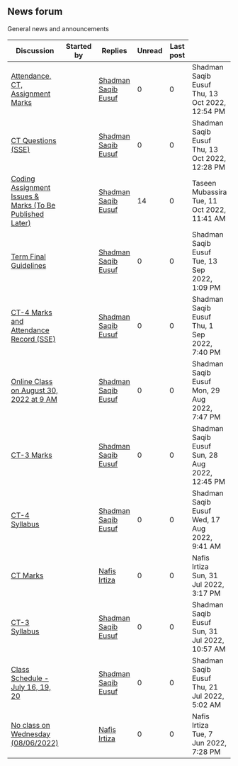<h2>News forum</h2>General news and announcements

<br />
<table><thead><tr><th>Discussion</th><th>Started by</th><th>Replies</th><th>Unread<a href="https://moodle.cse.buet.ac.bd/mod/forum/markposts.php?f=835&mark=read&returnpage=view.php"></a></th><th>Last post</th></tr></thead><tbody>
<tr><td><a href="Attendance%2C%20CT%2C%20Assignment%20Marks">Attendance, CT, Assignment Marks</a></td>
<td><a href="https://moodle.cse.buet.ac.bd/user/view.php?id=1531&course=706"></a></td>
<td><a href="https://moodle.cse.buet.ac.bd/user/view.php?id=1531&course=706">Shadman Saqib Eusuf</a></td>
<td>0</td>
<td>0</td>
<td>Shadman Saqib Eusuf<br />Thu, 13 Oct 2022, 12:54 PM</td>
</tr>
<tr><td><a href="CT%20Questions%20%28SSE%29">CT Questions (SSE)</a></td>
<td><a href="https://moodle.cse.buet.ac.bd/user/view.php?id=1531&course=706"></a></td>
<td><a href="https://moodle.cse.buet.ac.bd/user/view.php?id=1531&course=706">Shadman Saqib Eusuf</a></td>
<td>0</td>
<td>0</td>
<td>Shadman Saqib Eusuf<br />Thu, 13 Oct 2022, 12:28 PM</td>
</tr>
<tr><td><a href="Coding%20Assignment%20Issues%20%26%20Marks%20%28To%20Be%20Published%20Later%29">Coding Assignment Issues & Marks (To Be Published Later)</a></td>
<td><a href="https://moodle.cse.buet.ac.bd/user/view.php?id=1531&course=706"></a></td>
<td><a href="https://moodle.cse.buet.ac.bd/user/view.php?id=1531&course=706">Shadman Saqib Eusuf</a></td>
<td>14</td>
<td>0</td>
<td>Taseen Mubassira<br />Tue, 11 Oct 2022, 11:41 AM</td>
</tr>
<tr><td><a href="Term%20Final%20Guidelines">Term Final Guidelines</a></td>
<td><a href="https://moodle.cse.buet.ac.bd/user/view.php?id=1531&course=706"></a></td>
<td><a href="https://moodle.cse.buet.ac.bd/user/view.php?id=1531&course=706">Shadman Saqib Eusuf</a></td>
<td>0</td>
<td>0</td>
<td>Shadman Saqib Eusuf<br />Tue, 13 Sep 2022, 1:09 PM</td>
</tr>
<tr><td><a href="CT-4%20Marks%20and%20Attendance%20Record%20%28SSE%29">CT-4 Marks and Attendance Record (SSE)</a></td>
<td><a href="https://moodle.cse.buet.ac.bd/user/view.php?id=1531&course=706"></a></td>
<td><a href="https://moodle.cse.buet.ac.bd/user/view.php?id=1531&course=706">Shadman Saqib Eusuf</a></td>
<td>0</td>
<td>0</td>
<td>Shadman Saqib Eusuf<br />Thu, 1 Sep 2022, 7:40 PM</td>
</tr>
<tr><td><a href="Online%20Class%20on%20August%2030%2C%202022%20at%209%20AM">Online Class on August 30, 2022 at 9 AM</a></td>
<td><a href="https://moodle.cse.buet.ac.bd/user/view.php?id=1531&course=706"></a></td>
<td><a href="https://moodle.cse.buet.ac.bd/user/view.php?id=1531&course=706">Shadman Saqib Eusuf</a></td>
<td>0</td>
<td>0</td>
<td>Shadman Saqib Eusuf<br />Mon, 29 Aug 2022, 7:47 PM</td>
</tr>
<tr><td><a href="CT-3%20Marks">CT-3 Marks</a></td>
<td><a href="https://moodle.cse.buet.ac.bd/user/view.php?id=1531&course=706"></a></td>
<td><a href="https://moodle.cse.buet.ac.bd/user/view.php?id=1531&course=706">Shadman Saqib Eusuf</a></td>
<td>0</td>
<td>0</td>
<td>Shadman Saqib Eusuf<br />Sun, 28 Aug 2022, 12:45 PM</td>
</tr>
<tr><td><a href="CT-4%20Syllabus">CT-4 Syllabus</a></td>
<td><a href="https://moodle.cse.buet.ac.bd/user/view.php?id=1531&course=706"></a></td>
<td><a href="https://moodle.cse.buet.ac.bd/user/view.php?id=1531&course=706">Shadman Saqib Eusuf</a></td>
<td>0</td>
<td>0</td>
<td>Shadman Saqib Eusuf<br />Wed, 17 Aug 2022, 9:41 AM</td>
</tr>
<tr><td><a href="CT%20Marks">CT Marks</a></td>
<td><a href="https://moodle.cse.buet.ac.bd/user/view.php?id=1532&course=706"></a></td>
<td><a href="https://moodle.cse.buet.ac.bd/user/view.php?id=1532&course=706">Nafis Irtiza</a></td>
<td>0</td>
<td>0</td>
<td>Nafis Irtiza<br />Sun, 31 Jul 2022, 3:17 PM</td>
</tr>
<tr><td><a href="CT-3%20Syllabus">CT-3 Syllabus</a></td>
<td><a href="https://moodle.cse.buet.ac.bd/user/view.php?id=1531&course=706"></a></td>
<td><a href="https://moodle.cse.buet.ac.bd/user/view.php?id=1531&course=706">Shadman Saqib Eusuf</a></td>
<td>0</td>
<td>0</td>
<td>Shadman Saqib Eusuf<br />Sun, 31 Jul 2022, 10:57 AM</td>
</tr>
<tr><td><a href="Class%20Schedule%20-%20July%2016%2C%2019%2C%2020">Class Schedule - July 16, 19, 20</a></td>
<td><a href="https://moodle.cse.buet.ac.bd/user/view.php?id=1531&course=706"></a></td>
<td><a href="https://moodle.cse.buet.ac.bd/user/view.php?id=1531&course=706">Shadman Saqib Eusuf</a></td>
<td>0</td>
<td>0</td>
<td>Shadman Saqib Eusuf<br />Thu, 21 Jul 2022, 5:02 AM</td>
</tr>
<tr><td><a href="No%20class%20on%20Wednesday%20%2808062022%29">No class on Wednesday (08/06/2022)</a></td>
<td><a href="https://moodle.cse.buet.ac.bd/user/view.php?id=1532&course=706"></a></td>
<td><a href="https://moodle.cse.buet.ac.bd/user/view.php?id=1532&course=706">Nafis Irtiza</a></td>
<td>0</td>
<td>0</td>
<td>Nafis Irtiza<br />Tue, 7 Jun 2022, 7:28 PM</td>
</tr>
</tbody></table>

